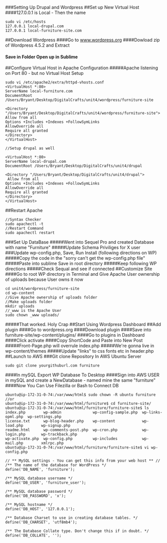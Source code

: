 ###Setting Up Drupal and Wordpress
##Set up New Virtual Host
####127.0.0.1 is Local - Then the name
```
sudo vi /etc/hosts
127.0.0.1 local-drupal.com
127.0.0.1 local-furniture-site.com
```
##Download Wordpress
####Go to www.wordpress.org
####Dowload zip of Wordpress 4.5.2 and Extract
#### Save in Folder Open up in Sublime
##Configure Virtual Host in Apache Configuration
#####Apache listening on Port 80 - but no Virtual Host Setup
```
sudo vi /etc/apache2/extra/httpd-vhosts.conf
<VirtualHost *:80>
ServerName local-furniture.com
DocumentRoot /Users/Bryant/Desktop/DigitalCrafts/unit4/wordpress/furniture-site
 
<Directory "/Users/Bryant/Desktop/DigitalCrafts/unit4/wordpress/furniture-site">
Allow from all
Options +Includes +Indexes +FollowSymLinks
AllowOverride all
Require all granted
</Directory>
</VirtualHost>
 
//Setup drupal as well
 
<VirtualHost *:80>
ServerName local-drupal.com
DocumentRoot /Users/Bryant/Desktop/DigitalCrafts/unit4/drupal
 
<Directory "/Users/Bryant/Desktop/DigitalCrafts/unit4/drupal">
 Allow from all
Options +Includes +Indexes +FollowSymLinks
AllowOverride all
Require all granted
</Directory>
</VirtualHost>
```
##Restart Apache
```
//Syntax Checker
sudo apachectl -t
//Restart Command
sudo apachectl restart
```
###Set Up DataBase 
#####Went into Sequel Pro and created Database with name "Furniture"
#####Update Schema Priviliges for X user
###Update wp-config.php, Save, Run Install (following directions on WP)
#####Copy the code in the "sorry can't get the wp-config.php file"
#####Paste into sublime Save in root directory 
#####Keep following WP directions
#####Check Sequal and see if connected
##Customize Site
####Go to root WP directory in Terminal and Give Apache User ownership of uploads because User owns it now
```
cd unit4/wordpress/furniture-site
cd wp-content
//Give Apache ownership of uploads folder
//Make uploads folder
mkdir uploads
//_www is the Apache User
sudo chown _www uploads/
```
#####That worked. Holy Crap
##Start Using Wordpress Dashboard
##Add plugin
####Go to wordpress.org
####Download plugin
####Save into furniture-site/wp-content/plugins/
####Go to plugins in Dashboard
####Click activate
####Copy ShortCode and Paste into New Post
#####Front-Page.php will overrule index.php
#####We're gonna live in wp-content/themes
#####Update "links" to css fonts etc in header.php 
##Launch to AWS
###Git clone Repository In AWS Ubuntu Server
```
sudo git clone yourgithuburl.com furniture
```
####In mySQL Export WP Database To Desktop
####Sign into AWS USER in mySQL and create a NewDatabase - named mine the same "furniture"
####Now You Can Use Filezilla or Bash to Connect DB
```
ubuntu@ip-172-31-0-74:/var/www/html$ sudo chown -R ubuntu furniture
//or 
ubuntu@ip-172-31-0-74:/var/www/html/furniture$ cd furniture-site/
ubuntu@ip-172-31-0-74:/var/www/html/furniture/furniture-site$ ls
index.php        wp-admin              wp-config-sample.php  wp-links-opml.php  wp-settings.php
license.txt      wp-blog-header.php    wp-content            wp-load.php        wp-signup.php
readme.html      wp-comments-post.php  wp-cron.php           wp-login.php       wp-trackback.php
wp-activate.php  wp-config.php         wp-includes           wp-mail.php        xmlrpc.php
ubuntu@ip-172-31-0-74:/var/www/html/furniture/furniture-site$ vi wp-config.php
```
```
// ** MySQL settings - You can get this info from your web host ** //
/** The name of the database for WordPress */
define('DB_NAME', 'furniture');

/** MySQL database username */
define('DB_USER', 'furniture_user');

/** MySQL database password */
define('DB_PASSWORD', 'x');

/** MySQL hostname */
define('DB_HOST', '127.0.0.1');

/** Database Charset to use in creating database tables. */
define('DB_CHARSET', 'utf8mb4');

/** The Database Collate type. Don't change this if in doubt. */
define('DB_COLLATE', '');
```



